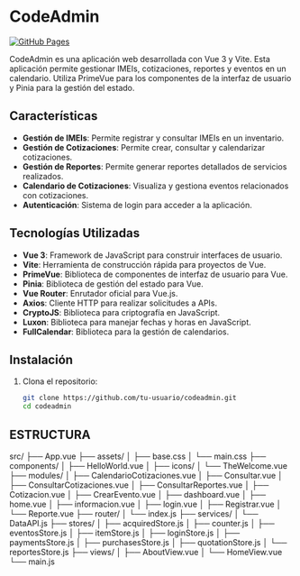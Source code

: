 # CodeAdmin

[![GitHub Pages](https://img.shields.io/badge/GitHub-Pages-blue?logo=github)](https://albertoprieto.github.io/VueCrud/)

CodeAdmin es una aplicación web desarrollada con Vue 3 y Vite. Esta aplicación permite gestionar IMEIs, cotizaciones, reportes y eventos en un calendario. Utiliza PrimeVue para los componentes de la interfaz de usuario y Pinia para la gestión del estado.

## Características

- **Gestión de IMEIs**: Permite registrar y consultar IMEIs en un inventario.
- **Gestión de Cotizaciones**: Permite crear, consultar y calendarizar cotizaciones.
- **Gestión de Reportes**: Permite generar reportes detallados de servicios realizados.
- **Calendario de Cotizaciones**: Visualiza y gestiona eventos relacionados con cotizaciones.
- **Autenticación**: Sistema de login para acceder a la aplicación.

## Tecnologías Utilizadas

- **Vue 3**: Framework de JavaScript para construir interfaces de usuario.
- **Vite**: Herramienta de construcción rápida para proyectos de Vue.
- **PrimeVue**: Biblioteca de componentes de interfaz de usuario para Vue.
- **Pinia**: Biblioteca de gestión del estado para Vue.
- **Vue Router**: Enrutador oficial para Vue.js.
- **Axios**: Cliente HTTP para realizar solicitudes a APIs.
- **CryptoJS**: Biblioteca para criptografía en JavaScript.
- **Luxon**: Biblioteca para manejar fechas y horas en JavaScript.
- **FullCalendar**: Biblioteca para la gestión de calendarios.

## Instalación

1. Clona el repositorio:
   ```sh
   git clone https://github.com/tu-usuario/codeadmin.git
   cd codeadmin
   ```

## ESTRUCTURA
src/
├── App.vue
├── assets/
│   ├── base.css
│   └── main.css
├── components/
│   ├── HelloWorld.vue
│   ├── icons/
│   └── TheWelcome.vue
├── modules/
│   ├── CalendarioCotizaciones.vue
│   ├── Consultar.vue
│   ├── ConsultarCotizaciones.vue
│   ├── ConsultarReportes.vue
│   ├── Cotizacion.vue
│   ├── CrearEvento.vue
│   ├── dashboard.vue
│   ├── home.vue
│   ├── informacion.vue
│   ├── login.vue
│   ├── Registrar.vue
│   └── Reporte.vue
├── router/
│   └── index.js
├── services/
│   └── DataAPI.js
├── stores/
│   ├── acquiredStore.js
│   ├── counter.js
│   ├── eventosStore.js
│   ├── itemStore.js
│   ├── loginStore.js
│   ├── paymentsStore.js
│   ├── purchasesStore.js
│   ├── quotationStore.js
│   └── reportesStore.js
├── views/
│   ├── AboutView.vue
│   └── HomeView.vue
└── main.js